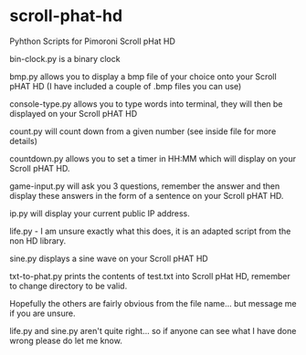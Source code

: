 # scroll-phat-hd
Pyhthon Scripts for Pimoroni Scroll pHat HD

bin-clock.py is a binary clock

bmp.py allows you to display a bmp file of your choice onto your Scroll pHAT HD (I have included a couple of .bmp files you can use)

console-type.py allows you to type words into terminal, they will then be displayed on your Scroll pHAT HD

count.py will count down from a given number (see inside file for more details)

countdown.py allows you to set a timer in HH:MM which will display on your Scroll pHAT HD.

game-input.py will ask you 3 questions, remember the answer and then display these answers in the form of a sentence on your Scroll pHAT HD.

ip.py will display your current public IP address.

life.py - I am unsure exactly what this does, it is an adapted script from the non HD library.

sine.py displays a sine wave on your Scroll pHAT HD

txt-to-phat.py prints the contents of test.txt into Scroll pHat HD, remember to change directory to be valid.

Hopefully the others are fairly obvious from the file name... but message me if you are unsure.

life.py and sine.py aren't quite right... so if anyone can see what I have done wrong please do let me
know.
